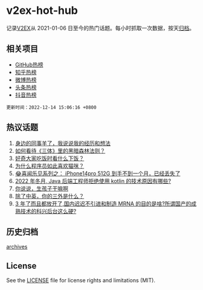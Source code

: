 # v2ex-hot-hub

 记录[V2EX](https://www.v2ex.com/)从 2021-01-06 日至今的热门话题。每小时抓取一次数据，按天[归档](archives)。
 
 ## 相关项目

- [GitHub热榜](https://github.com/snaildev/github-hot-hub)
- [知乎热榜](https://github.com/snaildev/zhihu-hot-hub)
- [微博热榜](https://github.com/snaildev/weibo-hot-hub)
- [头条热榜](https://github.com/snaildev/toutiao-hot-hub)
- [抖音热榜](https://github.com/snaildev/douyin-hot-hub)


 `更新时间：2022-12-14 15:06:16 +0800`

## 热议话题

1. [身边的同事羊了，我说说我的经历和想法](https://www.v2ex.com/t/902350)
1. [如何看待《三体》里的黑暗森林法则？](https://www.v2ex.com/t/902223)
1. [好奇大家吃饭时看什么下饭？](https://www.v2ex.com/t/902356)
1. [为什么程序员如此喜欢猫咪？](https://www.v2ex.com/t/902270)
1. [😂喜闻乐见系列之： iPhone14pro 512G 到手不到一个月，已经丢失了](https://www.v2ex.com/t/902226)
1. [2022 年冬月, Java 后端工程师拒绝使用 kotlin 的技术原因有哪些?](https://www.v2ex.com/t/902298)
1. [你说说，生孩子干嘛啊](https://www.v2ex.com/t/902375)
1. [除了中英，你的三外是什么？](https://www.v2ex.com/t/902376)
1. [3 年了而且都放开了,国内迟迟不引进和制造 MRNA 的目的是啥?所谓国产的成熟技术的科兴后台这么硬?](https://www.v2ex.com/t/902396)

## 历史归档

[archives](archives)

## License

See the [LICENSE](LICENSE) file for license rights and limitations (MIT).
